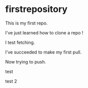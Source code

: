 # firstrepository

This is my first repo.

I've just learned how to clone a repo !

I test fetching.

I've succeeded to make my first pull.

Now trying to push.

test

test 2